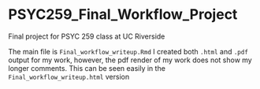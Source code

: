 # PSYC259_Final_Workflow_Project
Final project for PSYC 259 class at UC Riverside

The main file is `Final_workflow_writeup.Rmd`
I created both `.html` and `.pdf` output for my work, however, the pdf render of my work does not show my longer comments. This can be seen easily in the `Final_workflow_writeup.html` version
